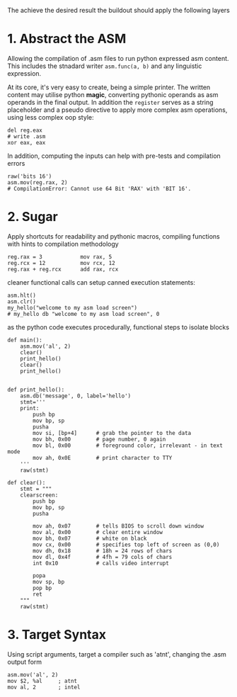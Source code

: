 The achieve the desired result the buildout should apply the following layers

# 1. Abstract the ASM

Allowing the compilation of .asm files to run python expressed asm content.
This includes the stnadard writer `asm.func(a, b)` and any linguistic expression.

At its core, it's very easy to create, being a simple printer. The written content
may utilise python __magic__, converting pythonic operands as asm operands in the
final output. In addition the `register` serves as a string placeholder and a pseudo
directive to apply more complex asm operations, using less complex oop style:

    del reg.eax
    # write .asm
    xor eax, eax

In addition, computing the inputs can help with pre-tests and compilation errors

    raw('bits 16')
    asm.mov(reg.rax, 2)
    # CompilationError: Cannot use 64 Bit 'RAX' with 'BIT 16'.

# 2. Sugar

Apply shortcuts for readability and pythonic macros, compiling functions with
hints to compilation methodology

    reg.rax = 3            mov rax, 5
    reg.rcx = 12           mov rcx, 12
    reg.rax + reg.rcx      add rax, rcx

cleaner functional calls can setup canned execution statements:

    asm.hlt()
    asm.clr()
    my_hello("welcome to my asm load screen")
    # my_hello db "welcome to my asm load screen", 0

as the python code executes procedurally, functional steps to isolate blocks


    def main():
        asm.mov('al', 2)
        clear()
        print_hello()
        clear()
        print_hello()


    def print_hello():
        asm.db('message', 0, label='hello')
        stmt='''
        print:
            push bp
            mov bp, sp
            pusha
            mov si, [bp+4]      # grab the pointer to the data
            mov bh, 0x00        # page number, 0 again
            mov bl, 0x00        # foreground color, irrelevant - in text mode
            mov ah, 0x0E        # print character to TTY
        '''
        raw(stmt)

    def clear():
        stmt = """
        clearscreen:
            push bp
            mov bp, sp
            pusha

            mov ah, 0x07        # tells BIOS to scroll down window
            mov al, 0x00        # clear entire window
            mov bh, 0x07        # white on black
            mov cx, 0x00        # specifies top left of screen as (0,0)
            mov dh, 0x18        # 18h = 24 rows of chars
            mov dl, 0x4f        # 4fh = 79 cols of chars
            int 0x10            # calls video interrupt

            popa
            mov sp, bp
            pop bp
            ret
        """
        raw(stmt)


# 3. Target Syntax

Using script arguments, target a compiler such as 'atnt', changing the .asm output form

    asm.mov('al', 2)
    mov $2, %al     ; atnt
    mov al, 2       ; intel

